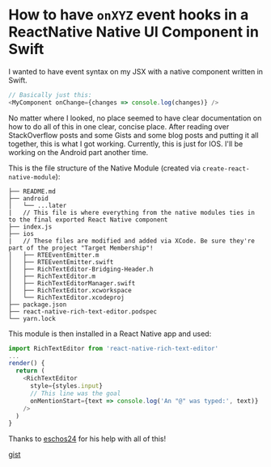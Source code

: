 # How to have `onXYZ` event hooks in a ReactNative Native UI Component in Swift

I wanted to have event syntax on my JSX with a native component written in Swift.

```js
// Basically just this:
<MyComponent onChange={changes => console.log(changes)} />
```

No matter where I looked, no place seemed to have clear documentation on how to do all of this in one clear, concise place. After reading over StackOverflow posts and some Gists and some blog posts and putting it all together, this is what I got working. Currently, this is just for IOS. I'll be working on the Android part another time.

This is the file structure of the Native Module (created via `create-react-native-module`):

```
├── README.md
├── android
│   └── ...later
|   // This file is where everything from the native modules ties in to the final exported React Native component
├── index.js
├── ios
|   // These files are modified and added via XCode. Be sure they're part of the project "Target Membership"!
│   ├── RTEEventEmitter.m
│   ├── RTEEventEmitter.swift
│   ├── RichTextEditor-Bridging-Header.h
│   ├── RichTextEditor.m
│   ├── RichTextEditorManager.swift
│   ├── RichTextEditor.xcworkspace
│   └── RichTextEditor.xcodeproj
├── package.json
├── react-native-rich-text-editor.podspec
└── yarn.lock
```

This module is then installed in a React Native app and used:

```js
import RichTextEditor from 'react-native-rich-text-editor'
...
render() {
  return (
    <RichTextEditor
      style={styles.input}
      // This line was the goal
      onMentionStart={text => console.log('An "@" was typed:', text)}
    />
  )
}
```

Thanks to [eschos24](https://github.com/eschos24) for his help with all of this!

[gist](https://gist.github.com/devtanc/8ef2c8afcc4d8f87061b42f4a9c7dc80)
